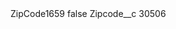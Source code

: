 <?xml version="1.0" encoding="UTF-8"?>
<CustomMetadata xmlns="http://soap.sforce.com/2006/04/metadata" xmlns:xsi="http://www.w3.org/2001/XMLSchema-instance" xmlns:xsd="http://www.w3.org/2001/XMLSchema">
    <label>ZipCode1659</label>
    <protected>false</protected>
    <values>
        <field>Zipcode__c</field>
        <value xsi:type="xsd:string">30506</value>
    </values>
</CustomMetadata>
